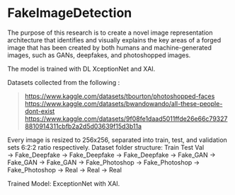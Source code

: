 # FakeImageDetection
The purpose of this research is to create a novel image representation architecture that identifies and visually explains the key areas of a forged image that has been created by both humans and machine-generated images, such as GANs, deepfakes, and photoshopped images.

The model is trained with DL XceptionNet and XAI.

Datasets collected from the following :
> https://www.kaggle.com/datasets/tbourton/photoshopped-faces
> https://www.kaggle.com/datasets/bwandowando/all-these-people-dont-exist
> https://www.kaggle.com/datasets/9f08fe1daad5011ffde26e66c793278810914311cbfb2a2d5d03639f15d3b11a

Every image is resized to 256x256, separated into train, test, and validation sets 6:2:2 ratio respectively.
Dataset folder structure:
Train                  Test                    Val              
 -> Fake_Deepfake        -> Fake_Deepfake       -> Fake_Deepfake
 -> Fake_GAN             -> Fake_GAN            -> Fake_GAN
 -> Fake_Photoshop       -> Fake_Photoshop      -> Fake_Photoshop
 -> Real                 -> Real                -> Real

Trained Model: ExceptionNet with XAI.
